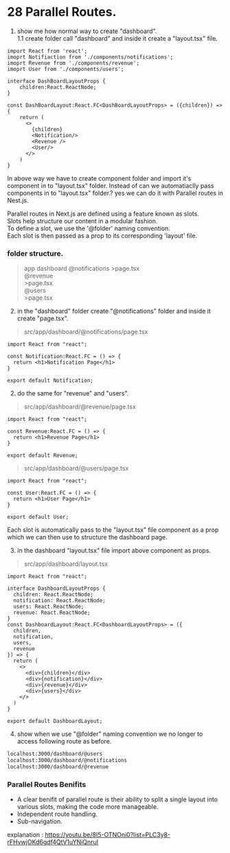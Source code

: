 # 28 Parallel Routes.  

1. show me how normal way to create "dashboard".   
1.1 create folder call "dashboard" and inside it create a "layout.tsx" file.  
```tsx 
import React from 'react'; 
imoprt Notifiaction from './components/notifications';
imoprt Revenue from './components/revenue';
imoprt User from './components/users';

interface DashBoardLayoutProps {
    children:React.ReactNode;
}

const DashBoardLayout:React.FC<DashBoardLayoutProps> = ({children}) =>{
    return (
      <>
        {children}
        <Notification/>
        <Revenue />
        <User/>
      </>
    )
}
```

In above way we have to create component folder and import it's component in to "layout.tsx" folder. Instead of can we automatiaclly pass components in to "layout.tsx" folder.? yes we can do it with Parallel routes in Nest.js.   
 
Parallel routes in Next.js are defined using a feature known as slots.   
Slots help structure our content in a modular fashion.  
To define a slot, we use the '@folder' naming convention.   
Each slot is then passed as a prop to its corresponding 'layout' file.   

### folder structure.   
>app 
  >dashboard 
   >@notifications 
     >page.tsx  
   >@revenue  
     >page.tsx  
   >@users   
     >page.tsx  
 

2. in the "dashboard" folder create "@notifications" folder and inside it create "page.tsx".   
>src/app/dashboard/@notifications/page.tsx   
```tsx 
import React from "react";

const Notification:React.FC = () => {
  return <h1>Notification Page</h1>
}

export default Notification;
``` 

2. do the same for "revenue" and "users".   
>src/app/dashboard/@revenue/page.tsx   
```tsx 
import React from "react";

const Revenue:React.FC = () => {
  return <h1>Revenue Page</h1>
}

export default Revenue;
``` 

>src/app/dashboard/@users/page.tsx   
```tsx 
import React from "react";

const User:React.FC = () => {
  return <h1>User Page</h1>
}

export default User;
``` 

Each slot is automatically pass to the "layout.tsx" file component as a prop which we can then use to structure the dashboard page.   

3. in the dashboard "layout.tsx" file import above component as props.    
>src/app/dashboard/layout.tsx  
```tsx 
import React from "react";

interface DashboardLayoutProps {
  children: React.ReactNode;
  notification: React.ReactNode;
  users: React.ReactNode;
  revenue: React.ReactNode;
}
const DashboardLayout:React.FC<DashboardLayoutProps> = ({
  children,
  notification,
  users,
  revenue
}) => {
  return (
    <>
      <div>{children}</div>
      <div>{notification}</div>
      <div>{revenue}</div>
      <div>{users}</div>
    </>
  )
}

export default DashboardLayout;
```
4. show when we use "@folder" naming convention we no longer to access following route as before.   
```bash 
localhost:3000/dashboard/@users
localhost:3000/dashboard/@notifications
localhost:3000/dashboard/@revenue
```

### Parallel Routes Benifits   

* A clear benifit of parallel route is their ability to split a single layout into various slots, making the code more manageable.  
* Independent route handling.  
* Sub-navigation. 

explanation : https://youtu.be/8I5-OTNOni0?list=PLC3y8-rFHvwjOKd6gdf4QtV1uYNiQnruI

